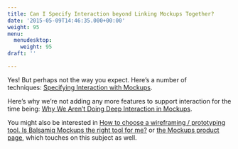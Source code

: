 ```yaml
---
title: Can I Specify Interaction beyond Linking Mockups Together?
date: '2015-05-09T14:46:35.000+00:00'
weight: 95
menu:
  menudesktop:
    weight: 95
draft: ''

---
```

Yes! But perhaps not the way you expect. Here’s a number of techniques: [Specifying Interaction with Mockups](/tutorials/specifyinginteraction/).

Here’s why we’re not adding any more features to support interaction for the time being: [Why We Aren’t Doing Deep Interaction in Mockups](http://blogs.balsamiq.com/ux/2011/06/17/why-we-arent-doing-interaction/).

You might also be interested in [How to choose a wireframing / prototyping tool. Is Balsamiq Mockups the right tool for me?](/sales/howtochoose/) or [the Mockups product page](https://balsamiq.com/products/mockups/#noproto), which touches on this subject as well.
